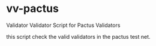 # vv-pactus
Validator Validator Script for Pactus Validators

this script check the valid validators in the pactus test net.